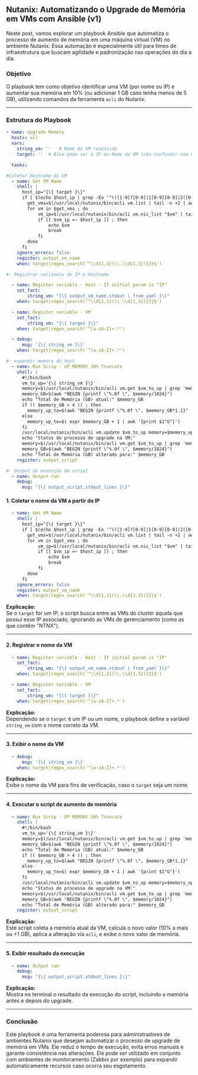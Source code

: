 ## Nutanix: Automatizando o Upgrade de Memória em VMs com Ansible (v1)

Neste post, vamos explorar um playbook Ansible que automatiza o processo de aumento de memória em uma máquina virtual (VM) no ambiente Nutanix. Essa automação é especialmente útil para times de infraestrutura que buscam agilidade e padronização nas operações do dia a dia.

### Objetivo

O playbook tem como objetivo identificar uma VM (por nome ou IP) e aumentar sua memória em 10% (ou adicionar 1 GB caso tenha menos de 5 GB), utilizando comandos da ferramenta `acli` do Nutanix.

***

### Estrutura do Playbook

```yaml
- name: Upgrade Memory
  hosts: all
  vars:
    string_vm: ''   # Nome da VM resolvido
    target: ''  # Alvo pode ser o IP ou Nome da VM (não confundir com hostname do sistema)

  tasks:

#Coletar Hostname da VM
  - name: Get VM Name
    shell: |
      host_ip="{\{ target }\}"
      if [ $(echo $host_ip | grep -Eo '^(([1-9]?[0-9]|1[0-9][0-9]|2([0-4][0-9]|5[0-5]))\.){3}([1-9]?[0-9]|1[0-9][0-9]|2([0-4][0-9]|5[0-5]))$') != 1 ] ; then
        get_vms=$(/usr/local/nutanix/bin/acli vm.list | tail -n +2 | awk -F ' ' '{print $1"\n"}' | grep -v 'NTNX\|ntnx' | sed 's/$/\n/g')   # Obs.: Filtro do "grep" para desconsiderar as VMs de gerenciamento do cluster, customize se precisar acrescentar outras VMs
        for vm in $get_vms ; do
            vm_ip=$(/usr/local/nutanix/bin/acli vm.nic_list "$vm" | tail -n +2 | awk -F ' ' '{print $3}')
            if [[ $vm_ip =~ $host_ip ]] ; then
                echo $vm
                break
            fi
        done
      fi
    ignore_errors: false
    register: output_vm_name
    when: target|regex_search('^\\d{1,3}(\\.\\d{1,3}){3}$')

#- Registrar variáveis de IP e Hostname

  - name: Register variable - Host - If initial param is "IP"
    set_fact:
        string_vm: "{\{ output_vm_name.stdout | from_yaml }\}"
    when: target|regex_search('^\\d{1,3}(\\.\\d{1,3}){3}$')

  - name: Register variable - VM
    set_fact:
        string_vm: "{\{ target }\}"
    when: target|regex_search('^[a-zA-Z]+.*')

  - debug:
      msg: '{\{ string_vm }\}'
    when: target|regex_search('^[a-zA-Z]+.*')

#- expandir memory do host
  - name: Run Scrip - UP MEMORY 10% Truncate
    shell: |
      #!/bin/bash
      vm_to_up='{\{ string_vm }\}'
      memory=$(/usr/local/nutanix/bin/acli vm.get $vm_to_up | grep 'memory_mb' -m 1 | awk '{print $2}')
      memory_GB=$(awk "BEGIN {printf \"%.0f \", $memory/1024}")
      echo "Total de Memória (GB) atual:" $memory_GB
      if (( $memory_GB > 4 )) ; then
        memory_up_to=$(awk "BEGIN {printf \"%.0f \", $memory_GB*1.1}" | sed 's/ /G/')
      else
        memory_up_to=$( expr $memory_GB + 1 | awk '{print $1"G"}')
      fi
      /usr/local/nutanix/bin/acli vm.update $vm_to_up memory=$memory_up_to
      echo "Status do processo de upgrade na VM:"
      memory=$(/usr/local/nutanix/bin/acli vm.get $vm_to_up | grep 'memory_mb' -m 1 | awk '{print $2}')
      memory_GB=$(awk "BEGIN {printf \"%.0f \", $memory/1024}")
      echo "Total de Memória (GB) alterado para:" $memory_GB
    register: output_script

#- Output da execução do script
  - name: Output run
    debug:
      msg: "{\{ output_script.stdout_lines }\}"

```

#### 1. Coletar o nome da VM a partir do IP

```yaml
  - name: Get VM Name
    shell: |
      host_ip="{\{ target }\}"
      if [ $(echo $host_ip | grep -Eo '^(([1-9]?[0-9]|1[0-9][0-9]|2([0-4][0-9]|5[0-5]))\.){3}([1-9]?[0-9]|1[0-9][0-9]|2([0-4][0-9]|5[0-5]))$') != 1 ] ; then
        get_vms=$(/usr/local/nutanix/bin/acli vm.list | tail -n +2 | awk -F ' ' '{print $1"\n"}' | grep -v 'NTNX\|ntnx' | sed 's/$/\n/g')
        for vm in $get_vms ; do
            vm_ip=$(/usr/local/nutanix/bin/acli vm.nic_list "$vm" | tail -n +2 | awk -F ' ' '{print $3}')
            if [[ $vm_ip =~ $host_ip ]] ; then
                echo $vm
                break
            fi
        done
      fi
    ignore_errors: false
    register: output_vm_name
    when: target|regex_search('^\\d{1,3}(\\.\\d{1,3}){3}$')
```

**Explicação:**  
Se o `target` for um IP, o script busca entre as VMs do cluster aquela que possui esse IP associado, ignorando as VMs de gerenciamento (como as que contêm "NTNX").

***

#### 2. Registrar o nome da VM

```yaml
  - name: Register variable - Host - If initial param is "IP"
    set_fact:
        string_vm: "{\{ output_vm_name.stdout | from_yaml }\}"
    when: target|regex_search('^\\d{1,3}(\\.\\d{1,3}){3}$')

  - name: Register variable - VM
    set_fact:
        string_vm: "{\{ target }\}"
    when: target|regex_search('^[a-zA-Z]+.*')
```

**Explicação:**  
Dependendo se o `target` é um IP ou um nome, o playbook define a variável `string_vm` com o nome correto da VM.

***

#### 3. Exibir o nome da VM

```yaml
  - debug:
      msg: '{\{ string_vm }\}'
    when: target|regex_search('^[a-zA-Z]+.*')
```

**Explicação:**  
Exibe o nome da VM para fins de verificação, caso o `target` seja um nome.

***

#### 4. Executar o script de aumento de memória

```yaml
  - name: Run Scrip - UP MEMORY 10% Truncate
    shell: |
      #!/bin/bash
      vm_to_up='{\{ string_vm }\}'
      memory=$(/usr/local/nutanix/bin/acli vm.get $vm_to_up | grep 'memory_mb' -m 1 | awk '{print $2}')
      memory_GB=$(awk "BEGIN {printf \"%.0f \", $memory/1024}")
      echo "Total de Memória (GB) atual:" $memory_GB
      if (( $memory_GB > 4 )) ; then
        memory_up_to=$(awk "BEGIN {printf \"%.0f \", $memory_GB*1.1}" | sed 's/ /G/')
      else
        memory_up_to=$( expr $memory_GB + 1 | awk '{print $1"G"}')
      fi
      /usr/local/nutanix/bin/acli vm.update $vm_to_up memory=$memory_up_to
      echo "Status do processo de upgrade na VM:"
      memory=$(/usr/local/nutanix/bin/acli vm.get $vm_to_up | grep 'memory_mb' -m 1 | awk '{print $2}')
      memory_GB=$(awk "BEGIN {printf \"%.0f \", $memory/1024}")
      echo "Total de Memória (GB) alterado para:" $memory_GB
    register: output_script
```

**Explicação:**  
Este script coleta a memória atual da VM, calcula o novo valor (10% a mais ou +1 GB), aplica a alteração via `acli`, e exibe o novo valor de memória.

***

#### 5. Exibir resultado da execução

```yaml
  - name: Output run
    debug:
      msg: "{\{ output_script.stdout_lines }\}"
```

**Explicação:**  
Mostra no terminal o resultado da execução do script, incluindo a memória antes e depois do upgrade.

***

### Conclusão

Este playbook é uma ferramenta poderosa para administradores de ambientes Nutanix que desejam automatizar o processo de upgrade de memória em VMs. Ele reduz o tempo de execução, evita erros manuais e garante consistência nas alterações. Ele pode ser utilizado em conjunto com ambientes de monitoramento (Zabbix por exemplo) para expandir automaticamente recursos caso ocorra seu esgotamento.
